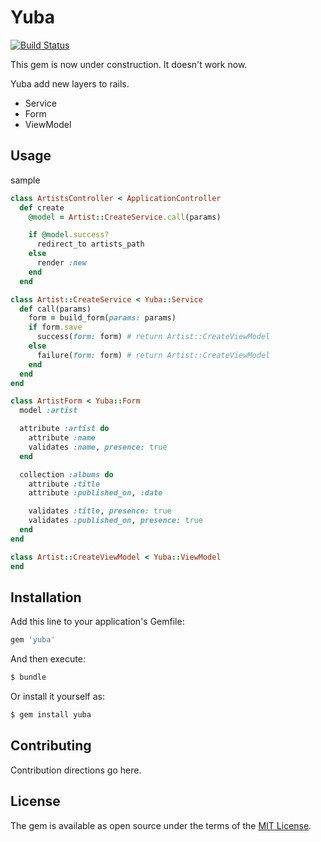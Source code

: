 # Yuba

[![Build Status](https://travis-ci.org/willnet/yuba.svg?branch=master)](https://travis-ci.org/willnet/yuba)

This gem is now under construction. It doesn't work now.

Yuba add new layers to rails.

- Service
- Form
- ViewModel

## Usage

sample

```ruby
class ArtistsController < ApplicationController
  def create
    @model = Artist::CreateService.call(params)

    if @model.success?
      redirect_to artists_path
    else
      render :new
    end
  end
```

```ruby
class Artist::CreateService < Yuba::Service
  def call(params)
    form = build_form(params: params)
    if form.save
      success(form: form) # return Artist::CreateViewModel
    else
      failure(form: form) # return Artist::CreateViewModel
    end
  end
end
```

```ruby
class ArtistForm < Yuba::Form
  model :artist

  attribute :artist do
    attribute :name
    validates :name, presence: true
  end

  collection :albums do
    attribute :title
    attribute :published_on, :date

    validates :title, presence: true
    validates :published_on, presence: true
  end
end
```

```ruby
class Artist::CreateViewModel < Yuba::ViewModel
end
```

## Installation
Add this line to your application's Gemfile:

```ruby
gem 'yuba'
```

And then execute:
```bash
$ bundle
```

Or install it yourself as:
```bash
$ gem install yuba
```

## Contributing
Contribution directions go here.

## License
The gem is available as open source under the terms of the [MIT License](http://opensource.org/licenses/MIT).
